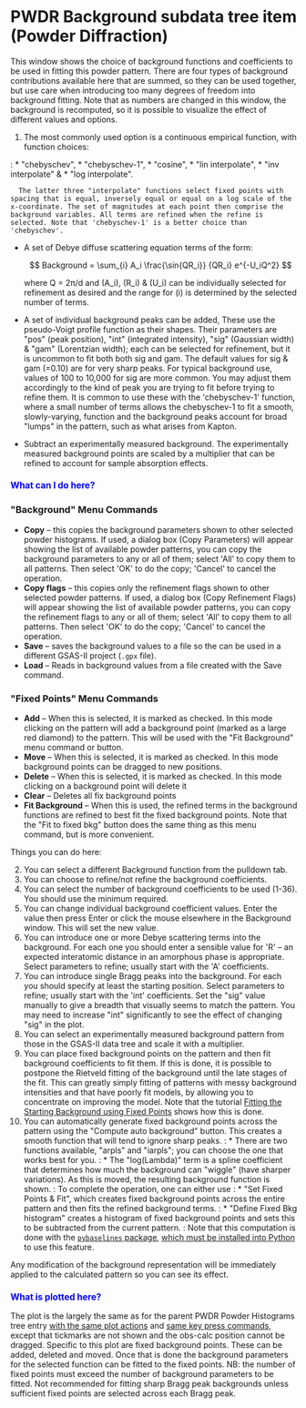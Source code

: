 <!--- Don't change the HTML version of this file; edit the .md version -->
<a name="PWDR_Background"></a>
#  PWDR **Background** subdata tree item (Powder Diffraction)

This window shows the choice of background functions and coefficients to be used in fitting this powder pattern. There are four types of background contributions available here that are summed, so they can be used together, but use care when introducing too many degrees of freedom into background fitting. Note that as numbers are changed in this window, the background is recomputed, so it is possible to visualize the effect of different values and options. 

1. The most commonly used option is a continuous empirical function, with function choices:

:  * "chebyschev", 
      * "chebyschev-1", 
      * "cosine", 
      * "lin interpolate", 
      * "inv interpolate" & 
      * "log interpolate". 
      
      The latter three "interpolate" functions select fixed points with spacing that is equal, inversely equal or equal on a log scale of the x-coordinate. The set of magnitudes at each point then comprise the background variables. All terms are refined when the refine is selected. Note that 'chebyschev-1' is a better choice than 'chebyschev'.

* A set of Debye diffuse scattering equation terms of the form:

    $$
    Background = \sum_{i} A_i  \frac{\sin{QR_i}} {QR_i} e^{-U_iQ^2}
    $$

    where Q = 2π/d and \(A_i\), \(R_i\) & \(U_i\) can be individually selected for refinement as desired and the range for \(i\) is determined by the selected number of terms.

* A set of individual background peaks can be added, These use the pseudo-Voigt profile function as their shapes. Their parameters are "pos" (peak position), "int" (integrated intensity), "sig" (Gaussian width) & "gam" (Lorentzian width); each can be selected for refinement, but it is uncommon to fit both both sig and gam. The default values for sig & gam (=0.10) are for very sharp peaks. For typical background use, values of 100 to 10,000 for sig are more common. You may adjust them accordingly to the kind of peak you are trying to fit before trying to refine them. It is common to use these with the 'chebyschev-1' function, where a small number of terms allows the chebyschev-1 to fit a smooth, slowly-varying, function and the background peaks account for broad "lumps" in the pattern, such as what arises from Kapton. 

* Subtract an experimentally measured background. The experimentally measured background points are scaled by a multiplier that can be refined to account for sample absorption effects. 

<H3 style="color:blue;font-size:1.1em">What can I do here?</H3>

### "**Background**" Menu Commands

  * **Copy** – this copies the background parameters shown to other selected powder histograms. If used, a dialog box (Copy Parameters) will appear showing the list of available powder patterns, you can copy the background parameters to any or all of them; select 'All' to copy them to all patterns. Then select 'OK' to do the copy; 'Cancel' to cancel the operation.
  * **Copy flags** – this copies only the refinement flags shown to other selected powder patterns. If used, a dialog box (Copy Refinement Flags) will appear showing the list of available powder patterns, you can copy the refinement flags to any or all of them; select 'All' to copy them to all patterns. Then select 'OK' to do the copy; 'Cancel' to cancel the operation.
 * **Save** –  saves the background values to a file so the can be used in a different GSAS-II project (`.gpx` file).
 * **Load** – Reads in background values from  a file created with the Save command.  

### "**Fixed Points**" Menu Commands 
 * **Add** – When this is selected, it is marked as checked. In this mode clicking on the pattern will add a background point (marked as a large red diamond) to the pattern. This will be used with the "Fit Background" menu command or button.  
 * **Move** –  When this is selected, it is marked as checked. In this mode background points can be dragged to new positions.
 * **Delete** – When this is selected, it is marked as checked. In this mode clicking on a background point will delete it
 * **Clear** –  Deletes all fix background points
  * **Fit Background** – When this is used, the refined terms in the background functions are refined to best fit the fixed background points. Note that the "Fit to fixed bkg" button does the same thing as this menu command, but is more convenient.

Things you can do here:

2. You can select a different Background function from the pulldown tab.
3. You can choose to refine/not refine the background coefficients.
4. You can select the number of background coefficients to be used (1-36). You should use the minimum required.
5. You can change individual background coefficient values. Enter the value then press Enter or click the mouse elsewhere in the Background window. This will set the new value.
6. You can introduce one or more Debye scattering terms into the background. For each one you should enter a sensible value for 'R' – an expected interatomic distance in an amorphous phase is appropriate. Select parameters to refine; usually start with the 'A' coefficients.
7. You can introduce single Bragg peaks into the background. For each you should specify at least the starting position. Select parameters to refine; usually start with the 'int' coefficients. Set the "sig" value manually to give a breadth that visually seems to match the pattern. You may need to increase "int" significantly to see the effect of changing "sig" in the plot. 
8. You can select an experimentally measured background pattern from those in the GSAS-II data tree and scale it with a multiplier.
1. You can place fixed background points on the pattern and then fit background coefficients to fit them. If this is done, it is possible to postpone the Rietveld fitting of the background until the late stages of the fit. This can greatly simply fitting of patterns with messy background intensities and that have poorly fit models, by allowing you to concentrate on improving the model. Note that the tutorial [Fitting the Starting Background using Fixed Points](https://advancedphotonsource.github.io/GSAS-II-tutorials/BkgFit/FitBkgTut.htm) shows how this is done. 
1. You can automatically generate fixed background points across the pattern using the "Compute auto background" button. This creates a smooth function that will tend to ignore sharp peaks. 
: * There are two functions available, "arpls" and "iarpls"; you can choose the one that works best for you. 
: * The "log(Lambda)" term is a spline coefficient that determines how much the background can "wiggle" (have sharper variations). As this is moved, the resulting background function is shown. 
: To complete the operation, one can either use 
: * "Set Fixed Points & Fit", which creates fixed background points across the entire pattern and then fits the refined background terms.
: * "Define Fixed Bkg histogram" creates a histogram of fixed background points and sets this to be subtracted from the current pattern. 
: Note that this computation is done with the [`pybaselines` package](https://pybaselines.readthedocs.io/en/latest/), [which must be installed into Python](./mainmenu.md#Help_addpkgs) to use this feature. 

Any modification of the background representation will be immediately applied to the calculated pattern so you can see its effect.


<H3 style="color:blue;font-size:1.1em">What is plotted here?</H3>

The plot is the largely the same as for the parent PWDR Powder Histograms tree entry 
[with the same plot actions](./powderparent.md#PWDR_plot_actions) and [same key press commands](./powderparent.md#PWDR_keylist), except that tickmarks are not shown and the obs-calc position cannot be dragged.
Specific to this plot are fixed background points. These can be added, deleted and moved. Once that is done the background parameters for the selected function can be fitted to the fixed points. NB: the number of fixed points must exceed the number of background parameters to be fitted. Not recommended for fitting sharp Bragg peak backgrounds unless sufficient fixed points are selected across each Bragg peak.

